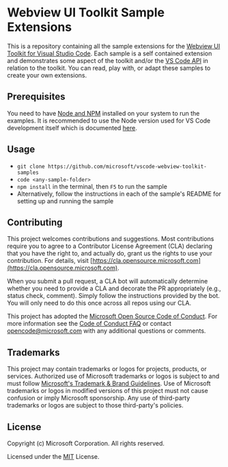 # Webview UI Toolkit Sample Extensions

This is a repository containing all the sample extensions for the [Webview UI Toolkit for Visual Studio Code](https://github.com/microsoft/vscode-webview-toolkit). Each sample is a self contained extension and demonstrates some aspect of the toolkit and/or the [VS Code API](https://code.visualstudio.com/api/references/vscode-api) in relation to the toolkit. You can read, play with, or adapt these samples to create your own extensions.

## Prerequisites

You need to have [Node and NPM](https://nodejs.org/en/) installed on your system to run the examples. It is recommended to use the Node version used for VS Code development itself which is documented [here](https://github.com/Microsoft/vscode/wiki/How-to-Contribute#prerequisites).

## Usage

- `git clone https://github.com/microsoft/vscode-webview-toolkit-samples`
- `code <any-sample-folder>`
- `npm install` in the terminal, then `F5` to run the sample
- Alternatively, follow the instructions in each of the sample's README for setting up and running the sample

## Contributing

This project welcomes contributions and suggestions. Most contributions require you to agree to a
Contributor License Agreement (CLA) declaring that you have the right to, and actually do, grant us
the rights to use your contribution. For details, visit [https://cla.opensource.microsoft.com](https://cla.opensource.microsoft.com).

When you submit a pull request, a CLA bot will automatically determine whether you need to provide
a CLA and decorate the PR appropriately (e.g., status check, comment). Simply follow the instructions
provided by the bot. You will only need to do this once across all repos using our CLA.

This project has adopted the [Microsoft Open Source Code of Conduct](https://opensource.microsoft.com/codeofconduct/).
For more information see the [Code of Conduct FAQ](https://opensource.microsoft.com/codeofconduct/faq/) or
contact [opencode@microsoft.com](mailto:opencode@microsoft.com) with any additional questions or comments.

## Trademarks

This project may contain trademarks or logos for projects, products, or services. Authorized use of Microsoft 
trademarks or logos is subject to and must follow 
[Microsoft's Trademark & Brand Guidelines](https://www.microsoft.com/en-us/legal/intellectualproperty/trademarks/usage/general).
Use of Microsoft trademarks or logos in modified versions of this project must not cause confusion or imply Microsoft sponsorship.
Any use of third-party trademarks or logos are subject to those third-party's policies.

## License

Copyright (c) Microsoft Corporation. All rights reserved.

Licensed under the [MIT](./LICENSE) License.
